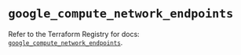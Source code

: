 # `google_compute_network_endpoints`

Refer to the Terraform Registry for docs: [`google_compute_network_endpoints`](https://registry.terraform.io/providers/hashicorp/google/6.44.0/docs/resources/compute_network_endpoints).
